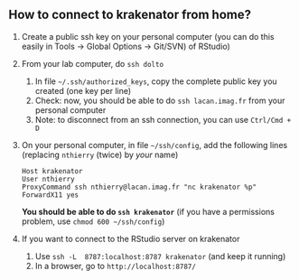 ## How to connect to krakenator from home?

1. Create a public ssh key on your personal computer (you can do this easily in Tools -> Global Options -> Git/SVN) of RStudio)

1. From your lab computer, do `ssh dolto`

    1. In file `~/.ssh/authorized_keys`, copy the complete public key you created (one key per line)
    1. Check: now, you should be able to do `ssh lacan.imag.fr` from your personal computer
    1. Note: to disconnect from an ssh connection, you can use `Ctrl/Cmd + D`

1. On your personal computer, in file `~/ssh/config`, add the following lines (replacing `nthierry` (twice) by *your* name)
    ```
    Host krakenator
    User nthierry
    ProxyCommand ssh nthierry@lacan.imag.fr "nc krakenator %p"
    ForwardX11 yes
    ```
       
    **You should be able to do `ssh krakenator`** (if you have a permissions problem, use `chmod 600 ~/ssh/config`)
    
1. If you want to connect to the RStudio server on krakenator

    1. Use `ssh -L  8787:localhost:8787 krakenator` (and keep it running)
    1. In a browser, go to `http://localhost:8787/`
